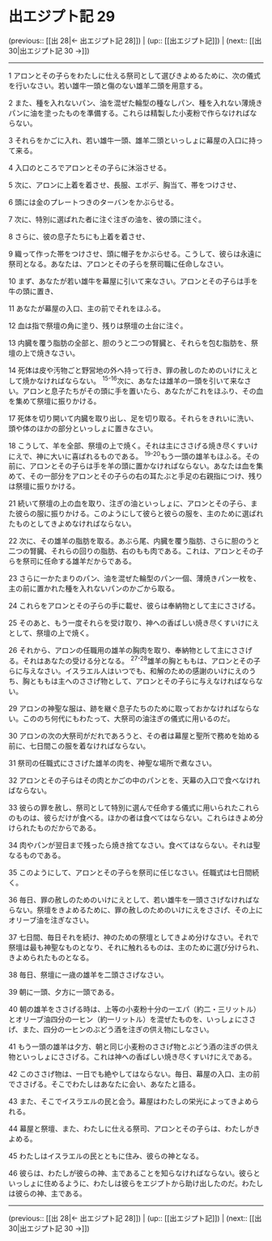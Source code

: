 # 出エジプト記 29

(previous:: [[出 28|← 出エジプト記 28]]) | (up:: [[出エジプト記]]) | (next:: [[出 30|出エジプト記 30 →]])

***




1 
アロンとその子らをわたしに仕える祭司として選びきよめるために、次の儀式を行いなさい。若い雄牛一頭と傷のない雄羊二頭を用意する。 



2 
また、種を入れないパン、油を混ぜた輪型の種なしパン、種を入れない薄焼きパンに油を塗ったものを準備する。これらは精製した小麦粉で作らなければならない。 



3 
それらをかごに入れ、若い雄牛一頭、雄羊二頭といっしょに幕屋の入口に持って来る。 



4 
入口のところでアロンとその子らに沐浴させる。 



5 
次に、アロンに上着を着させ、長服、エポデ、胸当て、帯をつけさせ、 



6 
頭には金のプレートつきのターバンをかぶらせる。 



7 
次に、特別に選ばれた者に注ぐ注ぎの油を、彼の頭に注ぐ。 



8 
さらに、彼の息子たちにも上着を着させ、 



9 
織って作った帯をつけさせ、頭に帽子をかぶらせる。こうして、彼らは永遠に祭司となる。あなたは、アロンとその子らを祭司職に任命しなさい。 



10 
まず、あなたが若い雄牛を幕屋に引いて来なさい。アロンとその子らは手を牛の頭に置き、 



11 
あなたが幕屋の入口、主の前でそれをほふる。 



12 
血は指で祭壇の角に塗り、残りは祭壇の土台に注ぐ。 



13 
内臓を覆う脂肪の全部と、胆のうと二つの腎臓と、それらを包む脂肪を、祭壇の上で焼きなさい。 



14 
死体は皮や汚物ごと野営地の外へ持って行き、罪の赦しのためのいけにえとして焼かなければならない。 <sup class="versenum">15-16</sup>次に、あなたは雄羊の一頭を引いて来なさい。アロンと息子たちがその頭に手を置いたら、あなたがこれをほふり、その血を集めて祭壇に振りかける。 



17 
死体を切り開いて内臓を取り出し、足を切り取る。それらをきれいに洗い、頭や体のほかの部分といっしょに置きなさい。 



18 
こうして、羊を全部、祭壇の上で焼く。それは主にささげる焼き尽くすいけにえで、神に大いに喜ばれるものである。 <sup class="versenum">19-20</sup>もう一頭の雄羊もほふる。その前に、アロンとその子らは手を羊の頭に置かなければならない。あなたは血を集めて、その一部分をアロンとその子らの右の耳たぶと手足の右親指につけ、残りは祭壇に振りかける。 



21 
続いて祭壇の上の血を取り、注ぎの油といっしょに、アロンとその子ら、また彼らの服に振りかける。このようにして彼らと彼らの服を、主のために選ばれたものとしてきよめなければならない。 



22 
次に、その雄羊の脂肪を取る。あぶら尾、内臓を覆う脂肪、さらに胆のうと二つの腎臓、それらの回りの脂肪、右のもも肉である。これは、アロンとその子らを祭司に任命する雄羊だからである。 



23 
さらに一かたまりのパン、油を混ぜた輪型のパン一個、薄焼きパン一枚を、主の前に置かれた種を入れないパンのかごから取る。 



24 
これらをアロンとその子らの手に載せ、彼らは奉納物として主にささげる。 



25 
そのあと、もう一度それらを受け取り、神への香ばしい焼き尽くすいけにえとして、祭壇の上で焼く。 



26 
それから、アロンの任職用の雄羊の胸肉を取り、奉納物として主にささげる。それはあなたの受ける分となる。 <sup class="versenum">27-28</sup>雄羊の胸とももは、アロンとその子らに与えなさい。イスラエル人はいつでも、和解のための感謝のいけにえのうち、胸とももは主へのささげ物として、アロンとその子らに与えなければならない。 



29 
アロンの神聖な服は、跡を継ぐ息子たちのために取っておかなければならない。こののち何代にもわたって、大祭司の油注ぎの儀式に用いるのだ。 



30 
アロンの次の大祭司がだれであろうと、その者は幕屋と聖所で務めを始める前に、七日間この服を着なければならない。 



31 
祭司の任職式にささげた雄羊の肉を、神聖な場所で煮なさい。 



32 
アロンとその子らはその肉とかごの中のパンとを、天幕の入口で食べなければならない。 



33 
彼らの罪を赦し、祭司として特別に選んで任命する儀式に用いられたこれらのものは、彼らだけが食べる。ほかの者は食べてはならない。これらはきよめ分けられたものだからである。 



34 
肉やパンが翌日まで残ったら焼き捨てなさい。食べてはならない。それは聖なるものである。 



35 
このようにして、アロンとその子らを祭司に任じなさい。任職式は七日間続く。 



36 
毎日、罪の赦しのためのいけにえとして、若い雄牛を一頭ささげなければならない。祭壇をきよめるために、罪の赦しのためのいけにえをささげ、その上にオリーブ油を注ぎなさい。 



37 
七日間、毎日それを続け、神のための祭壇としてきよめ分けなさい。それで祭壇は最も神聖なものとなり、それに触れるものは、主のために選び分けられ、きよめられたものとなる。 



38 
毎日、祭壇に一歳の雄羊を二頭ささげなさい。 



39 
朝に一頭、夕方に一頭である。 



40 
朝の雄羊をささげる時は、上等の小麦粉十分の一エパ（約二・三リットル）とオリーブ油四分の一ヒン（約一リットル）を混ぜたものを、いっしょにささげ、また、四分の一ヒンのぶどう酒を注ぎの供え物にしなさい。 



41 
もう一頭の雄羊は夕方、朝と同じ小麦粉のささげ物とぶどう酒の注ぎの供え物といっしょにささげる。これは神への香ばしい焼き尽くすいけにえである。 



42 
このささげ物は、一日でも絶やしてはならない。毎日、幕屋の入口、主の前でささげる。そこでわたしはあなたに会い、あなたと語る。 



43 
また、そこでイスラエルの民と会う。幕屋はわたしの栄光によってきよめられる。 



44 
幕屋と祭壇、また、わたしに仕える祭司、アロンとその子らは、わたしがきよめる。 



45 
わたしはイスラエルの民とともに住み、彼らの神となる。 



46 
彼らは、わたしが彼らの神、主であることを知らなければならない。彼らといっしょに住めるように、わたしは彼らをエジプトから助け出したのだ。わたしは彼らの神、主である。

***

(previous:: [[出 28|← 出エジプト記 28]]) | (up:: [[出エジプト記]]) | (next:: [[出 30|出エジプト記 30 →]])
